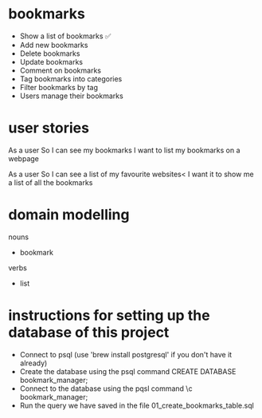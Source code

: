 # bookmarks

- Show a list of bookmarks ✅
- Add new bookmarks
- Delete bookmarks
- Update bookmarks
- Comment on bookmarks
- Tag bookmarks into categories
- Filter bookmarks by tag
- Users manage their bookmarks

# user stories

As a user
So I can see my bookmarks
I want to list my bookmarks on a webpage

As a user
So I can see a list of my favourite websites<
I want it to show me a list of all the bookmarks

# domain modelling

nouns
- bookmark

verbs
- list

# instructions for setting up the database of this project

- Connect to psql (use 'brew install postgresql' if you don't have it already)
- Create the database using the psql command CREATE DATABASE bookmark_manager;
- Connect to the database using the pqsl command \c bookmark_manager;
- Run the query we have saved in the file 01_create_bookmarks_table.sql
